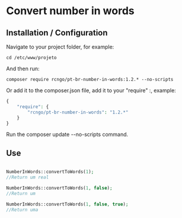 # Convert number in words

## Installation / Configuration

Navigate to your project folder, for example:

```
cd /etc/www/projeto
```

And then run:

```
composer require rcngo/pt-br-number-in-words:1.2.* --no-scripts
```

Or add it to the composer.json file, add it to your "require" :, example:

```php
{
    "require": {
        "rcngo/pt-br-number-in-words": "1.2.*"
    }
}
```


Run the composer update --no-scripts command.

## Use


```php

NumberInWords::convertToWords(1);
//Return um real

NumberInWords::convertToWords(1, false);
//Return um

NumberInWords::convertToWords(1, false, true);
//Return uma

```

